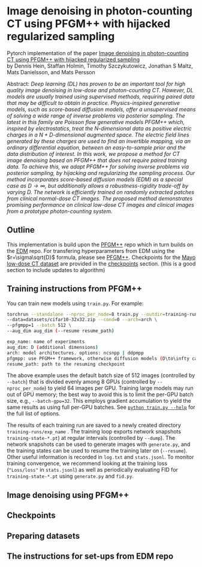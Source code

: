 # Image denoising in photon-counting CT using PFGM++ with hijacked regularized sampling<br>

Pytorch implementation of the paper [Image denoising in photon-counting CT using PFGM++ with hijacked regularized sampling](https://arxiv.org/abs/)<br>
by Dennis Hein, Staffan Holmin, Timothy Szczykutowicz, Jonathan S Maltz, Mats Danielsson, and Mats Persson

Abstract: *Deep learning (DL) has proven to be an important tool for high quality image denoising in low-dose and photon-counting CT. However, DL models are usually trained using supervised methods, requiring paired data that may be difficult to obtain in practice. Physics-inspired generative models, such as score-based diffusion models, offer a unsupervised means of solving a wide range of inverse problems via posterior sampling. The latest in this family are Poisson flow generative models PFGM++ which, inspired by electrostatics, treat the $N$-dimensional data as positive electric charges in a $N+D$-dimensional augmented space. The electric field lines generated by these charges are used to find an 
invertible mapping, via an ordinary differential equation, between an easy-to-sample prior and the data distribution of interest. In this work, we propose a method for CT image denoising based on PFGM++ that does not require paired training data. To achieve this, we adapt PFGM++ for solving inverse problems via posterior sampling, by hijacking and regularizing the sampling process. Our method incorporates score-based diffusion models (EDM) as a special case as $D\rightarrow \infty$, but additionally allows a robustness-rigidity trade-off by varying $D$. The network is efficiently trained on randomly extracted patches from clinical normal-dose CT images. The proposed method demonstrates promising performance on clinical low-dose CT images and clinical images from a prototype photon-counting system.*

## Outline
This implementation is build upon the [PFGM++](https://github.com/Newbeeer/pfgmpp) repo which in turn builds on the [EDM](https://github.com/NVlabs/edm) repo. For transfering hyperparameters from EDM using the $r=\sigma\sqrt{D}$ formula, please see [PFGM++](https://github.com/Newbeeer/pfgmpp). Checkpoints for the [Mayo low-dose CT dataset](https://www.aapm.org/grandchallenge/lowdosect/) are provided in the [checkpoints](#checkpoints) section. (this is a good section to include updates to algorithm)

## Training instructions from PFGM++
You can train new models using `train.py`. For example:

```sh
torchrun --standalone --nproc_per_node=8 train.py --outdir=training-runs --name exp_name \
--data=datasets/cifar10-32x32.zip --cond=0 --arch=arch \
--pfgmpp=1 --batch 512 \
--aug_dim aug_dim (--resume resume_path)

exp_name: name of experiments
aug_dim: D (additional dimensions)  
arch: model architectures. options: ncsnpp | ddpmpp
pfgmpp: use PFGM++ framework, otherwise diffusion models (D\to\infty case). options: 0 | 1
resume_path: path to the resuming checkpoint
```

The above example uses the default batch size of 512 images (controlled by `--batch`) that is divided evenly among 8 GPUs (controlled by `--nproc_per_node`) to yield 64 images per GPU. Training large models may run out of GPU memory; the best way to avoid this is to limit the per-GPU batch size, e.g., `--batch-gpu=32`. This employs gradient accumulation to yield the same results as using full per-GPU batches. See [`python train.py --help`](./docs/train-help.txt) for the full list of options.

The results of each training run are saved to a newly created directory  `training-runs/exp_name` . The training loop exports network snapshots `training-state-*.pt`) at regular intervals (controlled by  `--dump`). The network snapshots can be used to generate images with `generate.py`, and the training states can be used to resume the training later on (`--resume`). Other useful information is recorded in `log.txt` and `stats.jsonl`. To monitor training convergence, we recommend looking at the training loss (`"Loss/loss"` in `stats.jsonl`) as well as periodically evaluating FID for `training-state-*.pt` using `generate.py` and `fid.py`.

## Image denoising using PFGM++

## Checkpoints

## Preparing datasets 

## The instructions for set-ups from EDM repo
